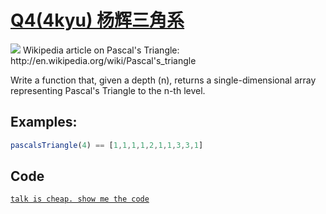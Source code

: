# <a href="http://www.codewars.com/kata/5226eb40316b56c8d500030f/train/javascript">Q4(4kyu) 杨辉三角系</a>
<img src="https://upload.wikimedia.org/wikipedia/commons/0/0d/PascalTriangleAnimated2.gif">
Wikipedia article on Pascal's Triangle: http://en.wikipedia.org/wiki/Pascal's_triangle

Write a function that, given a depth (n), returns a single-dimensional array representing Pascal's Triangle to the n-th level.
    
## Examples:
``` js
pascalsTriangle(4) == [1,1,1,1,2,1,1,3,3,1]
```

## Code
<a href="https://github.com/Hilbertangers/codeWar/blob/master/code/code_05.js">`talk is cheap. show me the code`</a>